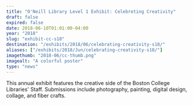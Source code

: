 ```yaml
---
title: "O'Neill Library Level 1 Exhibit: Celebreting Creativity"
draft: false
expired: false
date: 2018-06-10T01:01:00-04:00
year: "2018"
slug: "exhibit-cc-s18"
destination: "/exhibits/2018/06/celebrating-creativity-s18/"
aliases: ["/exhibits/2018/Jun/celebrating-creativity-s18/"]
imagethumb: "2018-06/cc-thumb.png"
imagealt: "A colorful poster"
type: "news"
---
```


This annual exhibit features the creative side of the Boston College Libraries' Staff. Submissions include photography, painting, digital design, collage, and fiber crafts.
